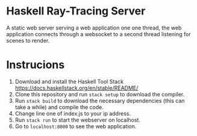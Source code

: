 # Haskell Ray-Tracing Server

A static web server serving a web application one one thread, the web application connects through a websocket to a second thread listening for scenes to render. 

# Instrucions
 1. Download and install the Haskell Tool Stack https://docs.haskellstack.org/en/stable/README/
 2. Clone this repository and run `stack setup` to download the compiler.
 3. Run `stack build` to download the necessary dependencies (this can take a while) and compile the code.
 4. Change line one of index.js to your ip address. 
 5. Run `stack run` to start the webserver on localhost. 
 6. Go to `localhost:8000` to see the web application.



